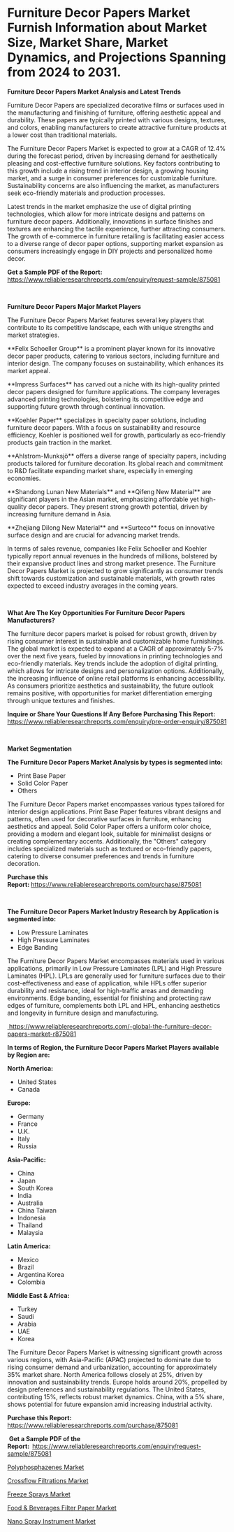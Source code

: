 <p><h1>Furniture Decor Papers Market Furnish Information about Market Size, Market Share, Market Dynamics, and Projections Spanning from 2024 to 2031.</h1></p><p><strong>Furniture Decor Papers Market Analysis and Latest Trends</strong></p>
<p><p>Furniture Decor Papers are specialized decorative films or surfaces used in the manufacturing and finishing of furniture, offering aesthetic appeal and durability. These papers are typically printed with various designs, textures, and colors, enabling manufacturers to create attractive furniture products at a lower cost than traditional materials.</p><p>The Furniture Decor Papers Market is expected to grow at a CAGR of 12.4% during the forecast period, driven by increasing demand for aesthetically pleasing and cost-effective furniture solutions. Key factors contributing to this growth include a rising trend in interior design, a growing housing market, and a surge in consumer preferences for customizable furniture. Sustainability concerns are also influencing the market, as manufacturers seek eco-friendly materials and production processes.</p><p>Latest trends in the market emphasize the use of digital printing technologies, which allow for more intricate designs and patterns on furniture decor papers. Additionally, innovations in surface finishes and textures are enhancing the tactile experience, further attracting consumers. The growth of e-commerce in furniture retailing is facilitating easier access to a diverse range of decor paper options, supporting market expansion as consumers increasingly engage in DIY projects and personalized home decor.</p></p>
<p><strong>Get a Sample PDF of the Report:&nbsp;</strong> <a href="https://www.reliableresearchreports.com/enquiry/request-sample/875081?utm_campaign=24&utm_medium=2&utm_source=Github&utm_content=ia&utm_term=03122024&utm_id=furniture-decor-papers">https://www.reliableresearchreports.com/enquiry/request-sample/875081</a></p>
<p>&nbsp;</p>
<p><strong>Furniture Decor Papers Major Market Players</strong></p>
<p><p>The Furniture Decor Papers Market features several key players that contribute to its competitive landscape, each with unique strengths and market strategies. </p><p>**Felix Schoeller Group** is a prominent player known for its innovative decor paper products, catering to various sectors, including furniture and interior design. The company focuses on sustainability, which enhances its market appeal. </p><p>**Impress Surfaces** has carved out a niche with its high-quality printed decor papers designed for furniture applications. The company leverages advanced printing technologies, bolstering its competitive edge and supporting future growth through continual innovation.</p><p>**Koehler Paper** specializes in specialty paper solutions, including furniture decor papers. With a focus on sustainability and resource efficiency, Koehler is positioned well for growth, particularly as eco-friendly products gain traction in the market.</p><p>**Ahlstrom-Munksjö** offers a diverse range of specialty papers, including products tailored for furniture decoration. Its global reach and commitment to R&D facilitate expanding market share, especially in emerging economies.</p><p>**Shandong Lunan New Materials** and **Qifeng New Material** are significant players in the Asian market, emphasizing affordable yet high-quality decor papers. They present strong growth potential, driven by increasing furniture demand in Asia.</p><p>**Zhejiang Dilong New Material** and **Surteco** focus on innovative surface design and are crucial for advancing market trends.</p><p>In terms of sales revenue, companies like Felix Schoeller and Koehler typically report annual revenues in the hundreds of millions, bolstered by their expansive product lines and strong market presence. The Furniture Decor Papers Market is projected to grow significantly as consumer trends shift towards customization and sustainable materials, with growth rates expected to exceed industry averages in the coming years.</p></p>
<p>&nbsp;</p>
<p><strong>What Are The Key Opportunities For Furniture Decor Papers Manufacturers?</strong></p>
<p><p>The furniture decor papers market is poised for robust growth, driven by rising consumer interest in sustainable and customizable home furnishings. The global market is expected to expand at a CAGR of approximately 5-7% over the next five years, fueled by innovations in printing technologies and eco-friendly materials. Key trends include the adoption of digital printing, which allows for intricate designs and personalization options. Additionally, the increasing influence of online retail platforms is enhancing accessibility. As consumers prioritize aesthetics and sustainability, the future outlook remains positive, with opportunities for market differentiation emerging through unique textures and finishes.</p></p>
<p><strong>Inquire or Share Your Questions If Any Before Purchasing This Report:</strong> <a href="https://www.reliableresearchreports.com/enquiry/pre-order-enquiry/875081?utm_campaign=24&utm_medium=2&utm_source=Github&utm_content=ia&utm_term=03122024&utm_id=furniture-decor-papers">https://www.reliableresearchreports.com/enquiry/pre-order-enquiry/875081</a></p>
<p>&nbsp;</p>
<p><strong>Market Segmentation</strong></p>
<p><strong>The Furniture Decor Papers Market Analysis by types is segmented into:</strong></p>
<p><ul><li>Print Base Paper</li><li>Solid Color Paper</li><li>Others</li></ul></p>
<p><p>The Furniture Decor Papers market encompasses various types tailored for interior design applications. Print Base Paper features vibrant designs and patterns, often used for decorative surfaces in furniture, enhancing aesthetics and appeal. Solid Color Paper offers a uniform color choice, providing a modern and elegant look, suitable for minimalist designs or creating complementary accents. Additionally, the "Others" category includes specialized materials such as textured or eco-friendly papers, catering to diverse consumer preferences and trends in furniture decoration.</p></p>
<p><strong>Purchase this Report:&nbsp;</strong><a href="https://www.reliableresearchreports.com/purchase/875081?utm_campaign=24&utm_medium=2&utm_source=Github&utm_content=ia&utm_term=03122024&utm_id=furniture-decor-papers">https://www.reliableresearchreports.com/purchase/875081</a></p>
<p>&nbsp;</p>
<p><strong>The Furniture Decor Papers Market Industry Research by Application is segmented into:</strong></p>
<p><ul><li>Low Pressure Laminates</li><li>High Pressure Laminates</li><li>Edge Banding</li></ul></p>
<p><p>The Furniture Decor Papers Market encompasses materials used in various applications, primarily in Low Pressure Laminates (LPL) and High Pressure Laminates (HPL). LPLs are generally used for furniture surfaces due to their cost-effectiveness and ease of application, while HPLs offer superior durability and resistance, ideal for high-traffic areas and demanding environments. Edge banding, essential for finishing and protecting raw edges of furniture, complements both LPL and HPL, enhancing aesthetics and longevity in furniture design and manufacturing.</p></p>
<p><a href="https://www.reliableresearchreports.com/-global-the-furniture-decor-papers-market-r875081?utm_campaign=24&utm_medium=2&utm_source=Github&utm_content=ia&utm_term=03122024&utm_id=furniture-decor-papers">&nbsp;https://www.reliableresearchreports.com/-global-the-furniture-decor-papers-market-r875081</a></p>
<p><strong>In terms of Region, the Furniture Decor Papers Market Players available by Region are:</strong></p>
<p>
    <p> <strong> North America: </strong>
        <ul>
            <li>United States</li>
            <li>Canada</li>
        </ul>
        </p> 
    <p> <strong> Europe: </strong>
        <ul>
            <li>Germany</li>
            <li>France</li>
            <li>U.K.</li>
            <li>Italy</li>
            <li>Russia</li>
        </ul>
        </p> 
    <p> <strong> Asia-Pacific: </strong>
        <ul>
            <li>China</li>
            <li>Japan</li>
            <li>South Korea</li>
            <li>India</li>
            <li>Australia</li>
            <li>China Taiwan</li>
            <li>Indonesia</li>
            <li>Thailand</li>
            <li>Malaysia</li>
        </ul>
        </p> 
    <p> <strong> Latin America: </strong>
        <ul>
            <li>Mexico</li>
            <li>Brazil</li>
            <li>Argentina Korea</li>
            <li>Colombia</li>
        </ul>
        </p> 
    <p> <strong> Middle East & Africa: </strong>
        <ul>
            <li>Turkey</li>
            <li>Saudi</li>
            <li>Arabia</li>
            <li>UAE</li>
            <li>Korea</li>
        </ul>
    </p>
    </p>
<p><p>The Furniture Decor Papers Market is witnessing significant growth across various regions, with Asia-Pacific (APAC) projected to dominate due to rising consumer demand and urbanization, accounting for approximately 35% market share. North America follows closely at 25%, driven by innovation and sustainability trends. Europe holds around 20%, propelled by design preferences and sustainability regulations. The United States, contributing 15%, reflects robust market dynamics. China, with a 5% share, shows potential for future expansion amid increasing industrial activity.</p></p>
<p><strong>Purchase this Report: </strong><a href="https://www.reliableresearchreports.com/purchase/875081?utm_campaign=24&utm_medium=2&utm_source=Github&utm_content=ia&utm_term=03122024&utm_id=furniture-decor-papers">https://www.reliableresearchreports.com/purchase/875081</a></p>
<p>&nbsp;<strong>Get a Sample PDF of the Report:&nbsp;&nbsp;</strong><a href="https://www.reliableresearchreports.com/enquiry/request-sample/875081?utm_campaign=24&utm_medium=2&utm_source=Github&utm_content=ia&utm_term=03122024&utm_id=furniture-decor-papers">https://www.reliableresearchreports.com/enquiry/request-sample/875081</a></p>
<p><strong></strong></p>
<p><p><a href="https://www.linkedin.com/pulse/global-polyphosphazenes-market-focus-application-end-use-afa3e?utm_campaign=24&utm_medium=2&utm_source=Github&utm_content=ia&utm_term=03122024&utm_id=furniture-decor-papers">Polyphosphazenes Market</a></p><p><a href="https://issuu.com/reportprime-2/docs/crossflow-filtrations-market-size-2030.pptx?utm_campaign=24&utm_medium=2&utm_source=Github&utm_content=ia&utm_term=03122024&utm_id=furniture-decor-papers">Crossflow Filtrations Market</a></p><p><a href="https://github.com/elizabethdagraca/Market-Research-Report-List-5/blob/main/freeze-sprays-market.md?utm_campaign=24&utm_medium=2&utm_source=Github&utm_content=ia&utm_term=03122024&utm_id=furniture-decor-papers">Freeze Sprays Market</a></p><p><a href="https://github.com/santosh758595/Market-Research-Report-List-6/blob/main/food-beverages-filter-paper-market.md?utm_campaign=24&utm_medium=2&utm_source=Github&utm_content=ia&utm_term=03122024&utm_id=furniture-decor-papers">Food & Beverages Filter Paper Market</a></p><p><a href="https://issuu.com/reportprime-2/docs/nano-spray-instrument-market-size-2030.pptx?utm_campaign=24&utm_medium=2&utm_source=Github&utm_content=ia&utm_term=03122024&utm_id=furniture-decor-papers">Nano Spray Instrument Market</a></p></p>